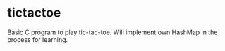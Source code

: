 # tictactoe
Basic C program to play tic-tac-toe. Will implement own HashMap in the process for learning.
